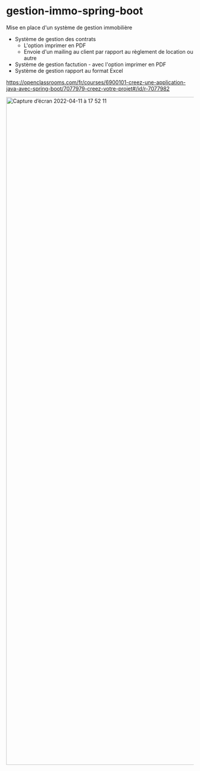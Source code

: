 # gestion-immo-spring-boot

Mise en place d'un système de gestion immobilière <br/>
<ul>
    <li>Système de gestion des contrats 
      <ul>
        <li>L'option imprimer en PDF</li>
        <li>Envoie d'un mailing au client par rapport au règlement de location ou autre </li>
      </ul>
    </li>
    <li>Système de gestion factution -  avec l'option imprimer en PDF</li>
    <li>Système de gestion rapport au format Excel</li>
</ul>

https://openclassrooms.com/fr/courses/6900101-creez-une-application-java-avec-spring-boot/7077979-creez-votre-projet#/id/r-7077982

<img width="1792" alt="Capture d’écran 2022-04-11 à 17 52 11" src="https://user-images.githubusercontent.com/47887636/162799849-e4290fa2-93aa-4681-90bc-bb4c7cb1be37.png">
